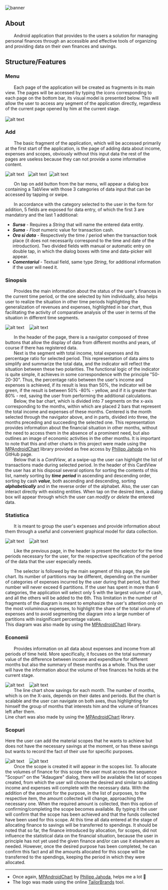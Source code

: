 ![banner](https://github.com/JulianNSH/MoneyManager/blob/main/screenshots/mm_logo.png)


About
------
&nbsp; &nbsp; &nbsp;&nbsp;
Android application that provides to the users a solution for managing personal finances through an accessible and effective tools of organizing and providing data on their own finances and savings.

Structure/Features
------

### Menu
&nbsp; &nbsp; &nbsp;&nbsp;
Each page of the application will be created as fragments in its main view. The pages will be accessed by typing the icons corresponding to each page on the bottom bar, its visual model is presented below. This will allow the user to access any segment of the application directly, regardless of the current page opened by him at the current stage. <br><br>
![alt text](https://github.com/JulianNSH/MoneyManager/blob/main/screenshots/bottom_menu.png "Bottom Menu")


### Add
&nbsp; &nbsp; &nbsp;&nbsp;  The basic fragment of the application, which will be accessed primarily at the first start of the application, is the page of adding data about income, expenses and scopes, obviously without this input data the rest of the pages are useless because they can not provide a some informative content. <br>

![alt text](https://github.com/JulianNSH/MoneyManager/blob/main/screenshots/add_in.png "Income") &nbsp;&nbsp;![alt text](https://github.com/JulianNSH/MoneyManager/blob/main/screenshots/add_oth.png "Outgoing")&nbsp;&nbsp;![alt text](https://github.com/JulianNSH/MoneyManager/blob/main/screenshots/add_out.png "Scopes")

&nbsp; &nbsp; &nbsp;&nbsp; On tap on add button from the bar menu, will appear a dialog box containing a TabView with those 3 categories of data input that can be accessed by tapping or swipe. <br>

&nbsp; &nbsp; &nbsp;&nbsp; In accordance with the category selected to the user in the form for addition, 5 fields are exposed for data entry, of which the first 3 are mandatory and the last 1 additional:
 - **_Sursa_** - Requires a _String_ that will name the entered data entity.
 - **_Suma_** - _Float_ numeric value for transaction cash.
 - **_Ora si data_** - Respectively the time / period when the transaction took place (it does not necessarily correspond to the time and date of the introduction). Two divided fields with manual or automatic entry on double tap, in which the dialog boxes with time and data-picker will appear.
 - **_Comentariul_** - Textual field, same type _String_, for additional information if the user will need it.


### Sinopsis
&nbsp; &nbsp; &nbsp;&nbsp; Provides the main information about the status of the user's finances in the current time period, or the one selected by him individually, also helps user to realize the situation in other time periods highlighting the generalization of revenues and expenses, highlighted in bar chart, thus facilitating the activity of comparative analysis of the user in terms of the situation in different time segments. <br>

![alt text](https://github.com/JulianNSH/MoneyManager/blob/main/screenshots/overview_1.png "Overview")&nbsp;&nbsp;&nbsp;&nbsp;![alt text](https://github.com/JulianNSH/MoneyManager/blob/main/screenshots/overview_2.png "Card View")

&nbsp; &nbsp; &nbsp;&nbsp; In the header of the page, there is a navigator composed of three buttons that allow the display of data from different months and years, of course if there has registered data. <br>
&nbsp; &nbsp; &nbsp;&nbsp; Next is the segment with total income, total expenses and its percentage ratio for selected period. This representation of data aims to simplify and summarize the total data, and the indicator will reflect the situation between these two polarities. The functional logic of the indicator is quite simple, it achieves in some correspondence with the principle "50-20-30". Thus, the percentage ratio between the user's income and expenses is achieved, if its result is less than 50%, the indicator will be green, if the result is between 50% -80% - yellow, and if it is greater than 80% - red, saving the user from performing the additional calculations.<br>
&nbsp; &nbsp; &nbsp;&nbsp; Below, the bar chart, which is divided into 7 segments on the x-axis corresponding to the months, within which are placed 2 bars that represent the total income and expenses of these months. Centered is the month selected through the navigator above, and in parts, divided into three, the months preceding and succeeding the selected one. This representation provides information about the financial situation in other months, without the need to access them in the absence of a prominent need, but also outlines an image of economic activities in the other months.
It is important to note that this and other charts in this project were made using the [MPAndroidChart](https://github.com/PhilJay/MPAndroidChart) library provided as free access by [Philipp Jahoda](https://github.com/PhilJay) on his GitHub page. <br>
&nbsp; &nbsp; &nbsp;&nbsp; Below that is a _CardView_, at a swipe-up the user can highlight the list of transactions made during selected period. In the header of this CardView the user has at his disposal several options for sorting the contents of this list, namely sorting by **_time_** **_period_** in ascending and descending order, sorting by cash **_value_**, both ascending and descending, sorting **_alphabetically_** and in the reverse order of the alphabet. Also, the user can interact directly with existing entities. When tap on the desired item, a dialog box will appear through which the user can _modify_ or _delete_ the entered data.

### Statistica
&nbsp; &nbsp; &nbsp;&nbsp; It is meant to group the user's expenses and provide information about them through a useful and convenient graphical model for data collection.

![alt text](https://github.com/JulianNSH/MoneyManager/blob/main/screenshots/stat_1.png "Statistics")&nbsp;&nbsp;&nbsp;&nbsp;![alt text](https://github.com/JulianNSH/MoneyManager/blob/main/screenshots/stat_2.png "Recycler View")

&nbsp; &nbsp; &nbsp;&nbsp; Like the previous page, in the header is present the selector for the time periods necessary for the user, for the respective specification of the period of the data that the user especially needs.<br>

&nbsp; &nbsp; &nbsp;&nbsp; The selector is followed by the main segment of this page, the pie chart. Its number of partitions may be different, depending on the number of categories of expenses incurred by the user during that period, but their number will never exceed 6 partitions. If the user has spent in more than 6 categories, the application will select only 5 with the largest volume of cash, and all the others will be added to the 6th. This limitation in the number of fragments of the diagram is meant to emphasize the user's attention only on the most voluminous expenses, to highlight the share of the total volume of expenses and to avoid segmenting the diagram into a large number of partitions with insignificant percentage values. <br>
This diagram was also made by using the [MPAndroidChart](https://github.com/PhilJay/MPAndroidChart) library.<br>


### Economii
&nbsp; &nbsp; &nbsp;&nbsp; Provides information on all data about expenses and income from all periods of time held. More specifically, it focuses on the total summary value of the difference between income and expenditure for different months but also the summary of these months as a whole. Thus the user will have the information about the volume of free finances he holds at the current stage.

![alt text](https://github.com/JulianNSH/MoneyManager/blob/main/screenshots/saving_1.png "Savings")&nbsp;&nbsp;&nbsp;&nbsp;![alt text](https://github.com/JulianNSH/MoneyManager/blob/main/screenshots/saving_2.png "Recycler View")
<br>
&nbsp; &nbsp; &nbsp;&nbsp; The line chart show savings for each month. The number of months, which is on the X-axis, depends on their dates and periods. But the chart is scalable and the user can navigate on both axes, thus highlighting for himself the group of months that interests him and the volume of finances left after them. <br>
Line chart was also made by using the [MPAndroidChart](https://github.com/PhilJay/MPAndroidChart) library.<br>


### Scopuri
Here the user can add the material scopes that he wants to achieve but does not have the necessary savings at the moment, or has these savings but wants to record the fact of their use for specific purposes.

![alt text](https://github.com/JulianNSH/MoneyManager/blob/main/screenshots/scopes.png "Scopes")&nbsp;&nbsp;&nbsp;&nbsp;![alt text](https://github.com/JulianNSH/MoneyManager/blob/main/screenshots/scope_info.png "Info")
<br>
&nbsp; &nbsp; &nbsp;&nbsp; Once the scope is created it will appear in the scopes list. To allocate the volumes of finance for this scope the user must access the sequence "Scopuri" on the "Adaugare" dialog, there will be available the list of scopes created, from which the user will choose the desired and similar to adding income and expenses will complete with the necessary data. With the addition of the amount for the purpose, in the list of purposes, to the respective item, the amount collected will change, approaching the necessary one. When the required amount is collected, then this option of confirming/completing the scope becomes available. By typing it the user will confirm that the scope has been achieved and that the funds collected have been used for this scope. At this time all data entered at the stage of allocating finance to savings will be transferred to spendings. It should be noted that so far, the finance introduced by allocation, for scopes, did not influence the statistical data on the financial situation, because the user in principle has not yet used the given finance and/or can use it elsewhere as needed. However, once the desired purpose has been completed, he can confirm this fact and all the amounts allocated for this scope will be transferred to the spendings, keeping the period in which they were allocated.

------
* Once again, [MPAndroidChart](https://github.com/PhilJay/MPAndroidChart) by [Philipp Jahoda](https://github.com/PhilJay), helps me a lot 💙 <br>
* The logo was made using the online [TailorBrands](https://www.tailorbrands.com/logo-maker) tool.
